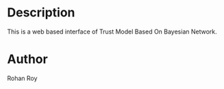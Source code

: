 Description
===========
This is a web based interface of Trust Model Based On Bayesian Network.

Author
======
Rohan Roy
